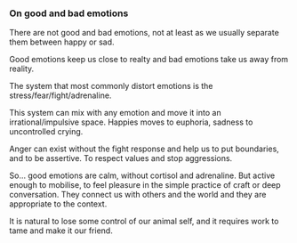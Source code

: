 ### On good and bad emotions

There are not good and bad emotions, not at least as we usually separate them  between happy or sad.

Good emotions keep us close to realty and bad emotions take us away from reality.

The system that most commonly distort emotions is the stress/fear/fight/adrenaline.

This system can mix with any emotion and move it into an irrational/impulsive space. Happies moves to euphoria, sadness to uncontrolled crying.

Anger can exist without the fight response and help us to put boundaries, and to be assertive. To respect values and stop aggressions.

So… good emotions are calm, without cortisol and adrenaline. But active enough to mobilise, to feel pleasure in the simple practice of craft or deep conversation. They connect us with others and the world and they are appropriate to the context.

It is natural to lose some control of our animal self, and it requires work to tame  and make it our friend.